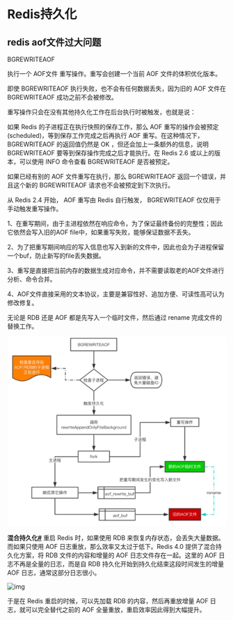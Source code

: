 # Redis持久化

## redis aof文件过大问题

BGREWRITEAOF

执行一个 AOF文件 重写操作。重写会创建一个当前 AOF 文件的体积优化版本。

即使 BGREWRITEAOF 执行失败，也不会有任何数据丢失，因为旧的 AOF 文件在 BGREWRITEAOF 成功之前不会被修改。

重写操作只会在没有其他持久化工作在后台执行时被触发，也就是说：

如果 Redis 的子进程正在执行快照的保存工作，那么 AOF 重写的操作会被预定(scheduled)，等到保存工作完成之后再执行 AOF 重写。在这种情况下， BGREWRITEAOF 的返回值仍然是 OK ，但还会加上一条额外的信息，说明 BGREWRITEAOF 要等到保存操作完成之后才能执行。在 Redis 2.6 或以上的版本，可以使用 INFO 命令查看 BGREWRITEAOF 是否被预定。

如果已经有别的 AOF 文件重写在执行，那么 BGREWRITEAOF 返回一个错误，并且这个新的 BGREWRITEAOF 请求也不会被预定到下次执行。

从 Redis 2.4 开始， AOF 重写由 Redis 自行触发， BGREWRITEAOF 仅仅用于手动触发重写操作。


1、在重写期间，由于主进程依然在响应命令，为了保证最终备份的完整性；因此它依然会写入旧的AOF file中，如果重写失败，能够保证数据不丢失。

2、为了把重写期间响应的写入信息也写入到新的文件中，因此也会为子进程保留一个buf，防止新写的file丢失数据。

3、重写是直接把当前内存的数据生成对应命令，并不需要读取老的AOF文件进行分析、命令合并。

4、AOF文件直接采用的文本协议，主要是兼容性好、追加方便、可读性高可认为修改修复。

无论是 RDB 还是 AOF 都是先写入一个临时文件，然后通过 rename 完成文件的替换工作。

![](../image/c8/RedisPersistence-1.png)



**混合持久化[#](https://link.zhihu.com/?target=https%3A//www.cnblogs.com/jojop/p/13941195.html%232784000098)**
重启 Redis 时，如果使用 RDB 来恢复内存状态，会丢失大量数据。而如果只使用 AOF 日志重放，那么效率又太过于低下。Redis 4.0 提供了混合持久化方案，将 RDB 文件的内容和增量的 AOF 日志文件存在一起。这里的 AOF 日志不再是全量的日志，而是自 RDB 持久化开始到持久化结束这段时间发生的增量 AOF 日志，通常这部分日志很小。

![img](https://pic3.zhimg.com/80/v2-05597549630c2e376c7cf3ae7831556e_1440w.webp)


于是在 Redis 重启的时候，可以先加载 RDB 的内容，然后再重放增量 AOF 日志，就可以完全替代之前的 AOF 全量重放，重启效率因此得到大幅提升。